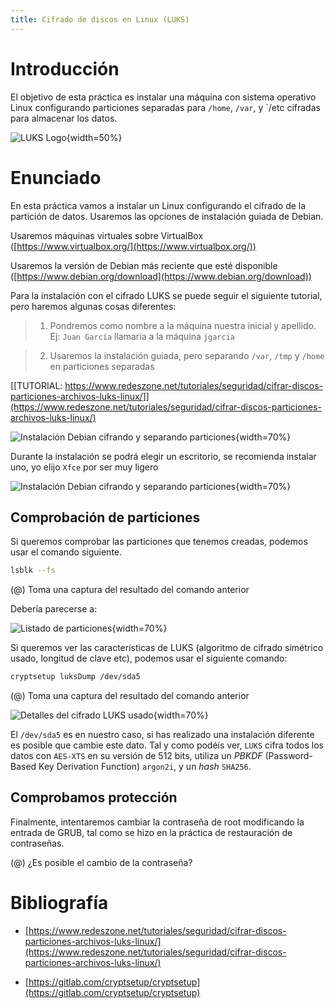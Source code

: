 ```yaml
---
title: Cifrado de discos en Linux (LUKS)
---
```


<!-- Tomada de curso seguridad del CEFIRE 2020 -->

# Introducción

El objetivo de esta práctica es instalar una máquina con sistema operativo Linux configurando particiones separadas para `/home`, `/var`, y `/etc cifradas para almacenar los datos.

![LUKS Logo](img/DebianLUKS/luks-logo.png){width=50%}

# Enunciado

En esta práctica vamos a instalar un Linux configurando el cifrado de la partición de datos. Usaremos las opciones de instalación guiada de Debian.

Usaremos máquinas virtuales sobre VirtualBox ([https://www.virtualbox.org/](https://www.virtualbox.org/))

Usaremos la versión de Debian más reciente que esté disponible ([https://www.debian.org/download](https://www.debian.org/download))

Para la instalación con el cifrado LUKS se puede seguir el siguiente tutorial, pero haremos algunas cosas diferentes:

> 1. Pondremos como nombre a la máquina nuestra inicial y apellido. Ej: `Juan García` llamaría a la máquina `jgarcia`

> 2. Usaremos la instalación guiada, pero separando `/var`, `/tmp` y `/home` en particiones separadas


[[TUTORIAL: https://www.redeszone.net/tutoriales/seguridad/cifrar-discos-particiones-archivos-luks-linux/]](https://www.redeszone.net/tutoriales/seguridad/cifrar-discos-particiones-archivos-luks-linux/)

![Instalación Debian cifrando y separando particiones](img/DebianLUKS/1-particiones.png){width=70%}

Durante la instalación se podrá elegir un escritorio, se recomienda instalar uno, yo elijo `Xfce` por ser muy ligero 

![Instalación Debian cifrando y separando particiones](img/DebianLUKS/2-escritorio.png){width=70%}





## Comprobación de particiones

Si queremos comprobar las particiones que tenemos creadas, podemos usar el comando siguiente.

```sh
lsblk --fs
```

(@) Toma una captura del resultado del comando anterior

Debería parecerse a:

![Listado de particiones](img/DebianLUKS/3-particiones.png){width=70%}



Si queremos ver las características de LUKS (algoritmo de cifrado simétrico usado, longitud de clave etc), podemos usar el siguiente comando:

```sh
cryptsetup luksDump /dev/sda5
```

(@) Toma una captura del resultado del comando anterior


![Detalles del cifrado LUKS usado](img/DebianLUKS/4-detallesLUKS.png){width=70%}


El `/dev/sda5` es en nuestro caso, si has realizado una instalación diferente es posible que cambie este dato. Tal y como podéis ver, `LUKS` cifra todos los datos con `AES-XTS` en su versión de 512 bits, utiliza un *PBKDF* (Password-Based Key Derivation Function) `argon2i`, y un *hash* `SHA256`.

## Comprobamos protección

Finalmente, intentaremos cambiar la contraseña de root modificando la entrada de GRUB, tal como se hizo en la práctica de restauración de contraseñas.

(@) ¿Es posible el cambio de la contraseña?

# Bibliografía

* [https://www.redeszone.net/tutoriales/seguridad/cifrar-discos-particiones-archivos-luks-linux/](https://www.redeszone.net/tutoriales/seguridad/cifrar-discos-particiones-archivos-luks-linux/)

* [https://gitlab.com/cryptsetup/cryptsetup](https://gitlab.com/cryptsetup/cryptsetup)

